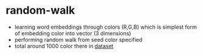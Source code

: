 # random-walk

* learning word embeddings through colors (R,G,B) which is simplest form of embedding color into vector (3 dimensions)  
* performing random walk from seed color specified
* total around 1000 color there in [dataset](https://github.com/dariusk/corpora/blob/master/data/colors/xkcd.json)
